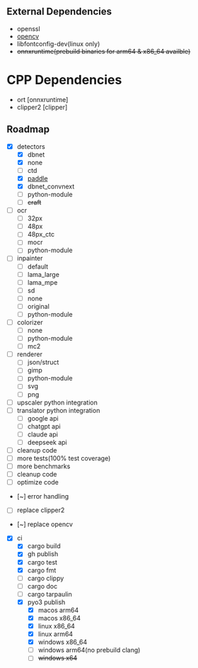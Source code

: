 ## External Dependencies
- openssl
- [opencv](https://github.com/twistedfall/opencv-rust/blob/master/INSTALL.md)
- libfontconfig-dev(linux only)
- ~~onnxruntime(prebuild binaries for arm64 & x86_64 availble)~~


# CPP Dependencies
- ort [onnxruntime]
- clipper2 [clipper]

## Roadmap
- [x] detectors
  - [x] dbnet
  - [x] none
  - [ ] ctd
  - [x] [paddle](https://github.com/mg-chao/paddle-ocr-rs)
  - [x] dbnet_convnext
  - [ ] python-module
  - [ ] ~~craft~~
- [ ] ocr
  - [ ] 32px
  - [ ] 48px
  - [ ] 48px_ctc
  - [ ] mocr
  - [ ] python-module
- [ ] inpainter
  - [ ] default
  - [ ] lama_large
  - [ ] lama_mpe
  - [ ] sd
  - [ ] none
  - [ ] original
  - [ ] python-module
- [ ] colorizer
  - [ ] none
  - [ ] python-module
  - [ ] mc2
- [ ] renderer
  - [ ] json/struct
  - [ ] gimp
  - [ ] python-module
  - [ ] svg
  - [ ] png
- [ ] upscaler python integration
- [ ] translator python integration
  - [ ] google api
  - [ ] chatgpt api
  - [ ] claude api
  - [ ] deepseek api
- [ ] cleanup code
- [ ] more tests(100% test coverage)
- [ ] more benchmarks
- [ ] cleanup code
- [ ] optimize code
- [~] error handling
- [ ] replace clipper2
- [~] replace opencv
- [x] ci
  - [x] cargo build
  - [x] gh publish
  - [x] cargo test
  - [x] cargo fmt
  - [ ] cargo clippy
  - [ ] cargo doc
  - [ ] cargo tarpaulin
  - [x] pyo3 publish
    - [x] macos arm64
    - [x] macos x86_64
    - [x] linux x86_64
    - [x] linux arm64
    - [x] windows x86_64
    - [ ] windows arm64(no prebuild clang)
    - [ ] ~~windows x64~~
